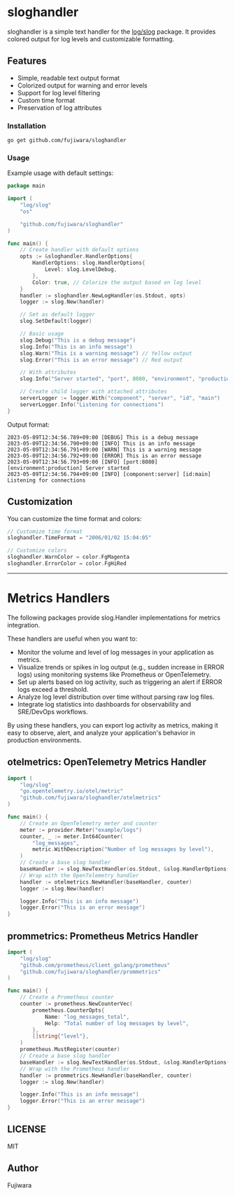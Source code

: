 # sloghandler

sloghandler is a simple text handler for the [log/slog](https://pkg.go.dev/log/slog) package.
It provides colored output for log levels and customizable formatting.

## Features

- Simple, readable text output format
- Colorized output for warning and error levels
- Support for log level filtering
- Custom time format
- Preservation of log attributes

### Installation

```
go get github.com/fujiwara/sloghandler
```

### Usage

Example usage with default settings:

```go
package main

import (
	"log/slog"
	"os"

	"github.com/fujiwara/sloghandler"
)

func main() {
	// Create handler with default options
	opts := &sloghandler.HandlerOptions{
		HandlerOptions: slog.HandlerOptions{
			Level: slog.LevelDebug,
		},
		Color: true, // Colorize the output based on log level
	}
	handler := sloghandler.NewLogHandler(os.Stdout, opts)
	logger := slog.New(handler)

	// Set as default logger
	slog.SetDefault(logger)

	// Basic usage
	slog.Debug("This is a debug message")
	slog.Info("This is an info message")
	slog.Warn("This is a warning message") // Yellow output
	slog.Error("This is an error message") // Red output

	// With attributes
	slog.Info("Server started", "port", 8080, "environment", "production")

	// Create child logger with attached attributes
	serverLogger := logger.With("component", "server", "id", "main")
	serverLogger.Info("Listening for connections")
}
```

Output format:

```
2023-05-09T12:34:56.789+09:00 [DEBUG] This is a debug message
2023-05-09T12:34:56.790+09:00 [INFO] This is an info message
2023-05-09T12:34:56.791+09:00 [WARN] This is a warning message
2023-05-09T12:34:56.792+09:00 [ERROR] This is an error message
2023-05-09T12:34:56.793+09:00 [INFO] [port:8080] [environment:production] Server started
2023-05-09T12:34:56.794+09:00 [INFO] [component:server] [id:main] Listening for connections
```

## Customization

You can customize the time format and colors:

```go
// Customize time format
sloghandler.TimeFormat = "2006/01/02 15:04:05"

// Customize colors
sloghandler.WarnColor = color.FgMagenta
sloghandler.ErrorColor = color.FgHiRed
```

---

# Metrics Handlers

The following packages provide slog.Handler implementations for metrics integration.

These handlers are useful when you want to:

- Monitor the volume and level of log messages in your application as metrics.
- Visualize trends or spikes in log output (e.g., sudden increase in ERROR logs) using monitoring systems like Prometheus or OpenTelemetry.
- Set up alerts based on log activity, such as triggering an alert if ERROR logs exceed a threshold.
- Analyze log level distribution over time without parsing raw log files.
- Integrate log statistics into dashboards for observability and SRE/DevOps workflows.

By using these handlers, you can export log activity as metrics, making it easy to observe, alert, and analyze your application's behavior in production environments.

## otelmetrics: OpenTelemetry Metrics Handler

```go
import (
	"log/slog"
	"go.opentelemetry.io/otel/metric"
	"github.com/fujiwara/sloghandler/otelmetrics"
)

func main() {
	// Create an OpenTelemetry meter and counter
	meter := provider.Meter("example/logs")
	counter, _ := meter.Int64Counter(
		"log_messages",
		metric.WithDescription("Number of log messages by level"),
	)
	// Create a base slog handler
	baseHandler := slog.NewTextHandler(os.Stdout, &slog.HandlerOptions{Level: slog.LevelDebug})
	// Wrap with the OpenTelemetry handler
	handler := otelmetrics.NewHandler(baseHandler, counter)
	logger := slog.New(handler)

	logger.Info("This is an info message")
	logger.Error("This is an error message")
}
```

## prommetrics: Prometheus Metrics Handler

```go
import (
	"log/slog"
	"github.com/prometheus/client_golang/prometheus"
	"github.com/fujiwara/sloghandler/prommetrics"
)

func main() {
	// Create a Prometheus counter
	counter := prometheus.NewCounterVec(
		prometheus.CounterOpts{
			Name: "log_messages_total",
			Help: "Total number of log messages by level",
		},
		[]string{"level"},
	)
	prometheus.MustRegister(counter)
	// Create a base slog handler
	baseHandler := slog.NewTextHandler(os.Stdout, &slog.HandlerOptions{Level: slog.LevelDebug})
	// Wrap with the Prometheus handler
	handler := prommetrics.NewHandler(baseHandler, counter)
	logger := slog.New(handler)

	logger.Info("This is an info message")
	logger.Error("This is an error message")
}
```

## LICENSE

MIT

## Author

Fujiwara

